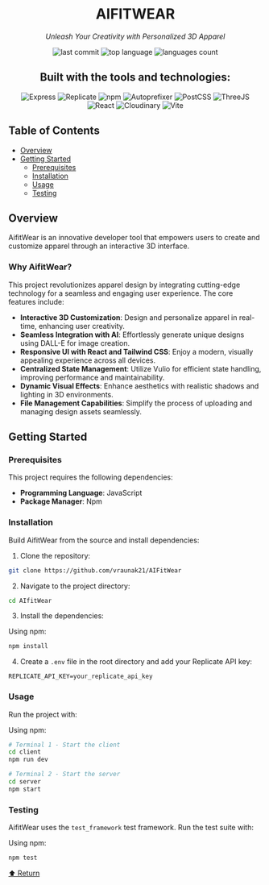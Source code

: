 <div align="center">

# AIFITWEAR

*Unleash Your Creativity with Personalized 3D Apparel*

<img src="https://img.shields.io/github/last-commit/Vruxak21/AIFitWear" alt="last commit">
<img src="https://img.shields.io/github/languages/top/Vruxak21/AIFitWear" alt="top language">
<img src="https://img.shields.io/github/languages/count/Vruxak21/AIFitWear" alt="languages count">

## Built with the tools and technologies:

<img src="https://img.shields.io/badge/-Express-black?style=flat-square&logo=express" alt="Express">
<img src="https://img.shields.io/badge/-Replicate-purple?style=flat-square&logo=replicate" alt="Replicate">
<img src="https://img.shields.io/badge/-npm-red?style=flat-square&logo=npm" alt="npm">
<img src="https://img.shields.io/badge/-Autoprefixer-orange?style=flat-square&logo=autoprefixer" alt="Autoprefixer">
<img src="https://img.shields.io/badge/-PostCSS-red?style=flat-square&logo=postcss" alt="PostCSS">
<img src="https://img.shields.io/badge/-ThreeJS-black?style=flat-square&logo=three.js" alt="ThreeJS">
<img src="https://img.shields.io/badge/-React-blue?style=flat-square&logo=react" alt="React">
<img src="https://img.shields.io/badge/-Cloudinary-blue?style=flat-square&logo=cloudinary" alt="Cloudinary">
<img src="https://img.shields.io/badge/-Vite-purple?style=flat-square&logo=vite" alt="Vite">

</div>

## Table of Contents

- [Overview](#overview)
- [Getting Started](#getting-started)
  - [Prerequisites](#prerequisites)
  - [Installation](#installation)
  - [Usage](#usage)
  - [Testing](#testing)

## Overview

AifitWear is an innovative developer tool that empowers users to create and customize apparel through an interactive 3D interface.

### Why AifitWear?

This project revolutionizes apparel design by integrating cutting-edge technology for a seamless and engaging user experience. The core features include:

- **Interactive 3D Customization**: Design and personalize apparel in real-time, enhancing user creativity.
- **Seamless Integration with AI**: Effortlessly generate unique designs using DALL-E for image creation.
- **Responsive UI with React and Tailwind CSS**: Enjoy a modern, visually appealing experience across all devices.
- **Centralized State Management**: Utilize Vulio for efficient state handling, improving performance and maintainability.
- **Dynamic Visual Effects**: Enhance aesthetics with realistic shadows and lighting in 3D environments.
- **File Management Capabilities**: Simplify the process of uploading and managing design assets seamlessly.

## Getting Started

### Prerequisites

This project requires the following dependencies:

- **Programming Language**: JavaScript
- **Package Manager**: Npm

### Installation

Build AifitWear from the source and install dependencies:

1. Clone the repository:
```bash
git clone https://github.com/vraunak21/AIFitWear
```

2. Navigate to the project directory:
```bash
cd AIfitWear
```

3. Install the dependencies:

Using npm:
```bash
npm install
```

4. Create a `.env` file in the root directory and add your Replicate API key:
```
REPLICATE_API_KEY=your_replicate_api_key
```

### Usage

Run the project with:

Using npm:
```bash
# Terminal 1 - Start the client
cd client
npm run dev

# Terminal 2 - Start the server
cd server
npm start
```

### Testing

AifitWear uses the `test_framework` test framework. Run the test suite with:

Using npm:
```bash
npm test
```

[⬆ Return](#table-of-contents)
